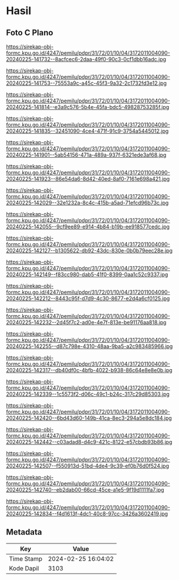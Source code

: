 # Hasil

## Foto C Plano

https://sirekap-obj-formc.kpu.go.id/4247/pemilu/pdpr/31/72/01/10/04/3172011004090-20240225-141732--8acfcec6-2daa-49f0-90c3-0cf1dbb16adc.jpg

https://sirekap-obj-formc.kpu.go.id/4247/pemilu/pdpr/31/72/01/10/04/3172011004090-20240225-141753--75553a9c-a45c-45f3-9a32-2c1732fd3e12.jpg

https://sirekap-obj-formc.kpu.go.id/4247/pemilu/pdpr/31/72/01/10/04/3172011004090-20240225-141814--e3a9c576-5b4e-45fa-bdc5-49828753285f.jpg

https://sirekap-obj-formc.kpu.go.id/4247/pemilu/pdpr/31/72/01/10/04/3172011004090-20240225-141835--32451090-4ce4-471f-91c9-3754a5445012.jpg

https://sirekap-obj-formc.kpu.go.id/4247/pemilu/pdpr/31/72/01/10/04/3172011004090-20240225-141901--5ab54156-471a-489a-937f-6321ede3af68.jpg

https://sirekap-obj-formc.kpu.go.id/4247/pemilu/pdpr/31/72/01/10/04/3172011004090-20240225-141923--86e54da6-8d42-40ed-8af0-7161e698a421.jpg

https://sirekap-obj-formc.kpu.go.id/4247/pemilu/pdpr/31/72/01/10/04/3172011004090-20240225-142029--32e1232a-8c4c-415b-a5ad-71efcd96b73c.jpg

https://sirekap-obj-formc.kpu.go.id/4247/pemilu/pdpr/31/72/01/10/04/3172011004090-20240225-142055--9cf9ee89-e914-4b84-b19b-ee918577cedc.jpg

https://sirekap-obj-formc.kpu.go.id/4247/pemilu/pdpr/31/72/01/10/04/3172011004090-20240225-142127--b1305622-db92-43dc-830e-0b0b79eec28e.jpg

https://sirekap-obj-formc.kpu.go.id/4247/pemilu/pdpr/31/72/01/10/04/3172011004090-20240225-142149--f83cc980-dab5-41f0-8399-0aa1c52c9337.jpg

https://sirekap-obj-formc.kpu.go.id/4247/pemilu/pdpr/31/72/01/10/04/3172011004090-20240225-142212--8443c95f-d7d9-4c30-8677-e2d4a6cf0125.jpg

https://sirekap-obj-formc.kpu.go.id/4247/pemilu/pdpr/31/72/01/10/04/3172011004090-20240225-142232--2d45f7c2-ad0e-4e7f-813e-be91176aa818.jpg

https://sirekap-obj-formc.kpu.go.id/4247/pemilu/pdpr/31/72/01/10/04/3172011004090-20240225-142255--d87c798e-4310-48aa-9ba5-a2c983485966.jpg

https://sirekap-obj-formc.kpu.go.id/4247/pemilu/pdpr/31/72/01/10/04/3172011004090-20240225-142317--db40df0c-4bfb-4022-b938-86c64e8e8e0b.jpg

https://sirekap-obj-formc.kpu.go.id/4247/pemilu/pdpr/31/72/01/10/04/3172011004090-20240225-142339--1c5573f2-d06c-49c1-b24c-317c29d85303.jpg

https://sirekap-obj-formc.kpu.go.id/4247/pemilu/pdpr/31/72/01/10/04/3172011004090-20240225-142420--6bd43d60-149b-41ca-8ec3-294a5e8dc184.jpg

https://sirekap-obj-formc.kpu.go.id/4247/pemilu/pdpr/31/72/01/10/04/3172011004090-20240225-142442--c03adad8-d4c9-421c-8122-e57cbdb93b86.jpg

https://sirekap-obj-formc.kpu.go.id/4247/pemilu/pdpr/31/72/01/10/04/3172011004090-20240225-142507--f550913d-51bd-4de4-9c39-ef0b76d0f524.jpg

https://sirekap-obj-formc.kpu.go.id/4247/pemilu/pdpr/31/72/01/10/04/3172011004090-20240225-142740--eb2dab00-66cd-45ce-a1e5-9f19d1111fa7.jpg

https://sirekap-obj-formc.kpu.go.id/4247/pemilu/pdpr/31/72/01/10/04/3172011004090-20240225-142834--f4d1613f-4dc1-40c8-97cc-3426a3602419.jpg


## Metadata

| Key        | Value               |
| ---------- | ------------------- |
| Time Stamp | 2024-02-25 16:04:02 |
| Kode Dapil | 3103                |



